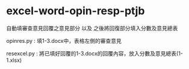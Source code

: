 # excel-word-opin-resp-ptjb
自動填審查意見回覆之意見部分 以及 之後將回復部分填入分數及意見總表

opinres.py : 填1-3.docx中，表格左側的審查意見

resexcel.py : 將已填好回覆的1-3.docx的回覆內容，放入分數及意見總表(1-1.xlsx)


